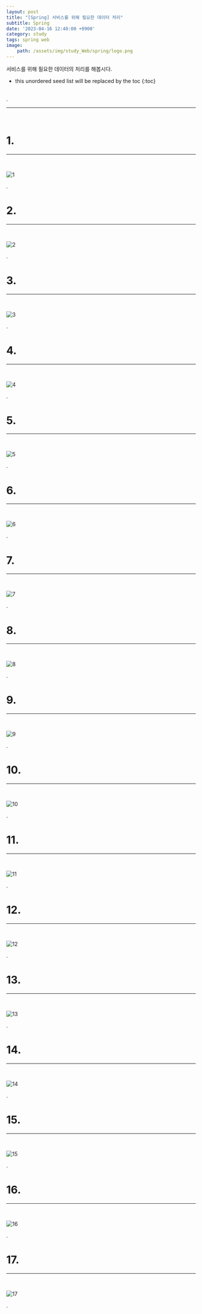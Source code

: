 ```yaml
---
layout: post
title: "[Spring] 서비스를 위해 필요한 데이터 처리"
subtitle: Spring
date: '2023-04-16 12:40:00 +0900'
category: study
tags: spring web
image:
    path: /assets/img/study_Web/spring/logo.png
---
```


서비스를 위해 필요한 데이터의 처리를 해봅시다.

<!--more-->

* this unordered seed list will be replaced by the toc
{:toc}
<br>
.<br>

---
<br>

# 1. 
---
<br>

![1](/assets/img/study_Web/spring/2023-04-26-[Spring]_서비스를_위해_필요한_데이터_처리/1.png)
<br>

.<br>

# 2. 
---
<br>

![2](/assets/img/study_Web/spring/2023-04-26-[Spring]_서비스를_위해_필요한_데이터_처리/2.png)
<br>

.<br>


# 3. 
---
<br>

![3](/assets/img/study_Web/spring/2023-04-26-[Spring]_서비스를_위해_필요한_데이터_처리/3.png)
<br>

.<br>

# 4. 
---
<br>

![4](/assets/img/study_Web/spring/2023-04-26-[Spring]_서비스를_위해_필요한_데이터_처리/4.png)
<br>

.<br>

# 5. 
---
<br>

![5](/assets/img/study_Web/spring/2023-04-26-[Spring]_서비스를_위해_필요한_데이터_처리/5.png)
<br>

.<br>

# 6. 
---
<br>

![6](/assets/img/study_Web/spring/2023-04-26-[Spring]_서비스를_위해_필요한_데이터_처리/6.png)
<br>

.<br>

# 7. 
---
<br>

![7](/assets/img/study_Web/spring/2023-04-26-[Spring]_서비스를_위해_필요한_데이터_처리/7.png)
<br>

.<br>

# 8. 
---
<br>

![8](/assets/img/study_Web/spring/2023-04-26-[Spring]_서비스를_위해_필요한_데이터_처리/8.png)
<br>

.<br>

# 9. 
---
<br>

![9](/assets/img/study_Web/spring/2023-04-26-[Spring]_서비스를_위해_필요한_데이터_처리/9.png)
<br>

.<br>

# 10.
---
<br>

![10](/assets/img/study_Web/spring/2023-04-26-[Spring]_서비스를_위해_필요한_데이터_처리/10.png)
<br>

.<br>

# 11. 
---
<br>

![11](/assets/img/study_Web/spring/2023-04-26-[Spring]_서비스를_위해_필요한_데이터_처리/11.png)
<br>

.<br>

# 12.
---
<br>

![12](/assets/img/study_Web/spring/2023-04-26-[Spring]_서비스를_위해_필요한_데이터_처리/12.png)
<br>

.<br>



# 13.
---
<br>

![13](/assets/img/study_Web/spring/2023-04-26-[Spring]_서비스를_위해_필요한_데이터_처리/13.png)
<br>

.<br>

# 14. 
---
<br>

![14](/assets/img/study_Web/spring/2023-04-26-[Spring]_서비스를_위해_필요한_데이터_처리/14.png)
<br>

.<br>

# 15. 
---
<br>

![15](/assets/img/study_Web/spring/2023-04-26-[Spring]_서비스를_위해_필요한_데이터_처리/15.png)
<br>

.<br>

# 16. 
---
<br>

![16](/assets/img/study_Web/spring/2023-04-26-[Spring]_서비스를_위해_필요한_데이터_처리/16.png)
<br>

.<br>

# 17. 
---
<br>

![17](/assets/img/study_Web/spring/2023-04-26-[Spring]_서비스를_위해_필요한_데이터_처리/17.png)
<br>

.<br>